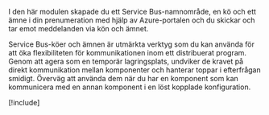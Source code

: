 I den här modulen skapade du ett Service Bus-namnområde, en kö och ett ämne i din prenumeration med hjälp av Azure-portalen och du skickar och tar emot meddelanden via kön och ämnet.

Service Bus-köer och ämnen är utmärkta verktyg som du kan använda för att öka flexibiliteten för kommunikationen inom ett distribuerat program. Genom att agera som en temporär lagringsplats, undviker de kravet på direkt kommunikation mellan komponenter och hanterar toppar i efterfrågan smidigt. Överväg att använda dem när du har en komponent som kan kommunicera med en annan komponent i en löst kopplade konfiguration.

[!include[](../../../includes/azure-sandbox-cleanup.md)]